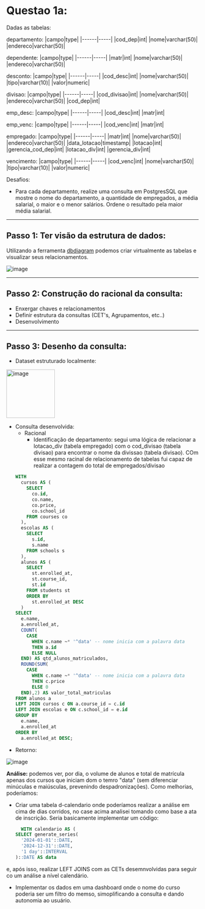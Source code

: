 # Questao 1a:

Dadas as tabelas:

departamento:
|campo|type|
|------|-----|
|cod_dep|int|
|nome|varchar(50)|
|endereco|varchar(50)|

dependente:
|campo|type|
|------|-----|
|matr|int|
|nome|varchar(50)|
|endereco|varchar(50)|

desconto:
|campo|type|
|------|-----|
|cod_desc|int|
|nome|varchar(50)|
|tipo|varchar(10)|
|valor|numeric|

divisao:
|campo|type|
|------|-----|
|cod_divisao|int|
|nome|varchar(50)|
|endereco|varchar(50)|
|cod_dep|int|

emp_desc:
|campo|type|
|------|-----|
|cod_desc|int|
|matr|int|

emp_venc:
|campo|type|
|------|-----|
|cod_venc|int|
|matr|int|

empregado:
|campo|type|
|------|-----|
|matr|int|
|nome|varchar(50)|
|endereco|varchar(50)|
|data_lotacao|timestamp|
|lotacao|int|
|gerencia_cod_dep|int|
|lotacao_div|int|
|gerencia_div|int|

vencimento:
|campo|type|
|------|-----|
|cod_venc|int|
|nome|varchar(50)|
|tipo|varchar(10)|
|valor|numeric|


Desafios:
-  Para cada departamento, realize uma consulta em PostgresSQL que mostre o nome do departamento, a quantidade de empregados, a média salarial, o maior e o menor salários. Ordene o resultado pela maior média salarial.
---

## Passo 1: Ter visão da estrutura de dados:
  Utilizando a ferramenta [dbdiagram](https://dbdiagram.io/d/Questao-2-67e701034f7afba1849df205) podemos criar virtualmente as tabelas e visualizar seus relacionamentos.

![image](https://github.com/user-attachments/assets/80eaf09a-4797-4df2-ac54-906fe17001aa)


___

## Passo 2: Construção do racional da consulta:
- Enxergar chaves e relacionamentos
- Definir estrutura da consultas (CET's, Agrupamentos, etc..)
- Desenvolvimento 
___

## Passo 3: Desenho da consulta:

  - Dataset estruturado localmente:
<img width="127" alt="image" src="https://github.com/user-attachments/assets/2857adff-8aff-4849-92d1-bee493f31f9f" />



  - Consulta desenvolvida:
      - Racional
         - Identificação de departamento: segui uma lógica de relacionar a lotacao_div (tabela empregado) com o cod_divisao (tabela divisao) para encontrar o nome da divissao (tabela divisao). COm esse mesmo racinal de relacionamento de tabelas fui capaz de realizar a contagem do total de empregados/divisao
      ```sql
      WITH
        cursos AS (
          SELECT
            co.id,
            co.name,
            co.price,
            co.school_id
          FROM courses co
        ),
        escolas AS (
          SELECT
            s.id,
            s.name
          FROM schools s
        ),
        alunos AS (
          SELECT
            st.enrolled_at,
            st.course_id,
            st.id
          FROM students st
          ORDER BY
            st.enrolled_at DESC
        )
      SELECT
        e.name,
        a.enrolled_at,
        COUNT(
          CASE
            WHEN c.name ~* '^data' -- nome inicia com a palavra data
            THEN a.id
            ELSE NULL
        END) AS qtd_alunos_matriculados,
        ROUND(SUM(
          CASE
            WHEN c.name ~* '^data' -- nome inicia com a palavra data
            THEN c.price
            ELSE 0
        END),2) AS valor_total_matriculas
      FROM alunos a
      LEFT JOIN cursos c ON a.course_id = c.id
      LEFT JOIN escolas e ON c.school_id = e.id
      GROUP BY
        e.name,
        a.enrolled_at
      ORDER BY
        a.enrolled_at DESC;

  - Retorno:

![image](https://github.com/user-attachments/assets/11bb76c9-bf6c-4284-a219-1adf35544992)

**Análise:** podemos ver, por dia, o volume de alunos e total de matrícula apenas dos cursos que iniciam dom o temro "data" (sem diferenciar minúculas e maiúsculas, prevenindo despadronizações). Como melhorias, poderíamos: 
  - Criar uma tabela d-calendario onde poderíamos realizar a análise em cima de dias corridos, no case acima analisei tomando como base a ata de inscrição. Seria basicamente implementar um código:
      ```sql
        WITH calendario AS (
    SELECT generate_series(
        '2024-01-01'::DATE,  
        '2024-12-31'::DATE,  
        '1 day'::INTERVAL
    )::DATE AS data
  e, após isso, realizar LEFT JOINS com as CETs desemnvolvidas para seguir co um análise a nível calendário.
  - Implementar os dados em uma dashboard onde o nome do curso poderia ser um filtro do memso, simoplificando a consulta e dando autonomia ao usuário.


